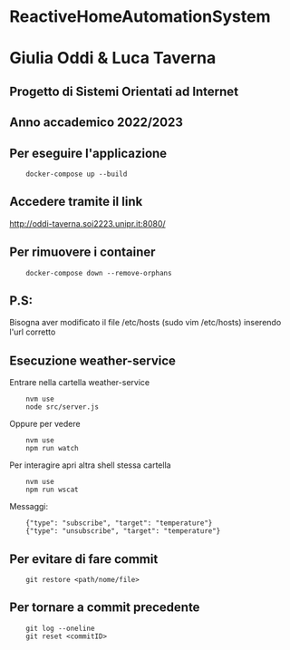 # ReactiveHomeAutomationSystem
# Giulia Oddi & Luca Taverna

## Progetto di Sistemi Orientati ad Internet 
## Anno accademico 2022/2023

## Per eseguire l'applicazione
```shell
    docker-compose up --build 
```

## Accedere tramite il link
http://oddi-taverna.soi2223.unipr.it:8080/

## Per rimuovere i container 
```shell
    docker-compose down --remove-orphans

```

## P.S:
Bisogna aver modificato il file /etc/hosts (sudo vim /etc/hosts) inserendo l'url corretto

## Esecuzione weather-service
Entrare nella cartella weather-service 
```shell
    nvm use
    node src/server.js
```
Oppure per vedere 
```shell
    nvm use
    npm run watch
```
Per interagire apri altra shell stessa cartella
```shell
    nvm use
    npm run wscat
```
Messaggi:
```shell
    {"type": "subscribe", "target": "temperature"}
    {"type": "unsubscribe", "target": "temperature"}
```

## Per evitare di fare commit
```shell
    git restore <path/nome/file>
```

## Per tornare a commit precedente
```shell
    git log --oneline
    git reset <commitID>
```
